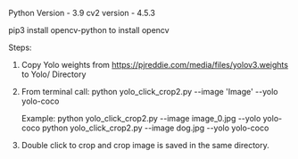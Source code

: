 Python Version - 3.9
cv2 version - 4.5.3

pip3 install opencv-python to install opencv

Steps:
1. Copy Yolo weights from https://pjreddie.com/media/files/yolov3.weights
to Yolo/ Directory

2. From terminal call:
    python yolo_click_crop2.py --image 'Image' --yolo yolo-coco

    Example:
    python yolo_click_crop2.py --image image_0.jpg --yolo yolo-coco
    python yolo_click_crop2.py --image dog.jpg --yolo yolo-coco

3. Double click to crop and crop image is saved in the same directory.
